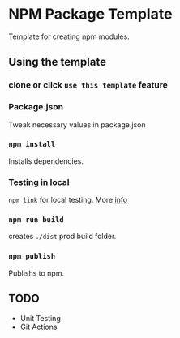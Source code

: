 # NPM Package Template

Template for creating npm modules.

## Using the template

### clone or click `use this template` feature

### Package.json
 Tweak necessary values in package.json

### `npm install`
Installs dependencies.

### Testing in local
`npm link` for local testing. More [info](https://docs.npmjs.com/cli/link)

### `npm run build`
creates `./dist` prod build folder.

### `npm publish` 
Publishs to npm.

## TODO

* Unit Testing
* Git Actions
